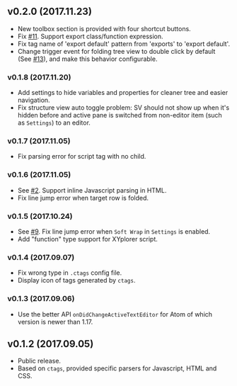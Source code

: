 ## v0.2.0 (2017.11.23)

- New toolbox section is provided with four shortcut buttons.
- Fix [#11](https://github.com/alibaba/structure-view/issues/11). Support export class/function expression.
- Fix tag name of 'export default' pattern from 'exports' to 'export default'.
- Change trigger event for folding tree view to double click by default (See [#13](https://github.com/alibaba/structure-view/issues/13)), and make this behavior configurable.

### v0.1.8 (2017.11.20)

- Add settings to hide variables and properties for cleaner tree and easier navigation.
- Fix structure view auto toggle problem: SV should not show up when it's hidden before and active pane is switched from non-editor item (such as `Settings`) to an editor.

### v0.1.7 (2017.11.05)

- Fix parsing error for script tag with no child.

### v0.1.6 (2017.11.05)

- See [#2](https://github.com/alibaba/structure-view/issues/2). Support inline Javascript parsing in HTML.
- Fix line jump error when target row is folded.

### v0.1.5 (2017.10.24)

- See [#9](https://github.com/alibaba/structure-view/pull/9). Fix line jump error when `Soft Wrap` in `Settings` is enabled.
- Add "function" type support for XYplorer script.

### v0.1.4 (2017.09.07)

- Fix wrong type in `.ctags` config file.
- Display icon of tags generated by `ctags`.

### v0.1.3 (2017.09.06)

- Use the better API `onDidChangeActiveTextEditor` for Atom of which version is newer than 1.17.

## v0.1.2 (2017.09.05)

- Public release.
- Based on `ctags`, provided specific parsers for Javascript, HTML and CSS.
